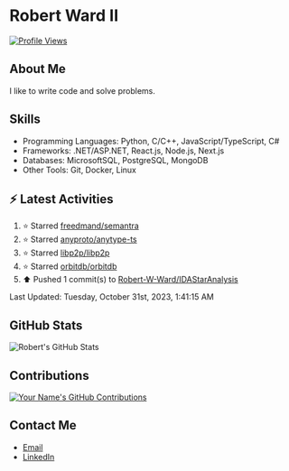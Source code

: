 
# Robert Ward II

[![Profile Views](https://komarev.com/ghpvc/?username=Robert-W-Ward)](https://github.com/Robert-W-Ward)

## About Me
I like to write code and solve problems.

## Skills
- Programming Languages: Python, C/C++, JavaScript/TypeScript, C#
- Frameworks: .NET/ASP.NET, React.js, Node.js, Next.js
- Databases: MicrosoftSQL, PostgreSQL, MongoDB
- Other Tools: Git, Docker, Linux

## :zap: Latest Activities
<!--RECENT_ACTIVITY:start-->
1. ⭐ Starred [freedmand/semantra](https://github.com/freedmand/semantra)
2. ⭐ Starred [anyproto/anytype-ts](https://github.com/anyproto/anytype-ts)
3. ⭐ Starred [libp2p/libp2p](https://github.com/libp2p/libp2p)
4. ⭐ Starred [orbitdb/orbitdb](https://github.com/orbitdb/orbitdb)
5. ⬆️ Pushed 1 commit(s) to [Robert-W-Ward/IDAStarAnalysis](https://github.com/Robert-W-Ward/IDAStarAnalysis)
<!--RECENT_ACTIVITY:end-->

<!--RECENT_ACTIVITY:last_update-->
Last Updated: Tuesday, October 31st, 2023, 1:41:15 AM
<!--RECENT_ACTIVITY:last_update_end-->

<!--END_SECTIN:activity-->
## GitHub Stats
![Robert's GitHub Stats](https://github-readme-stats.vercel.app/api?username=Robert-W-Ward&show_icons=true&theme=radical)

## Contributions
[![Your Name's GitHub Contributions](https://github-readme-streak-stats.herokuapp.com/?user=Robert-W-Ward&theme=radical)](https://github.com/your-username)

## Contact Me
- [Email](mailto:robertwesleyward2019@gmail.com)
- [LinkedIn](https://linkedin.com/in/https://www.linkedin.com/in/robert-ward-ii/)
